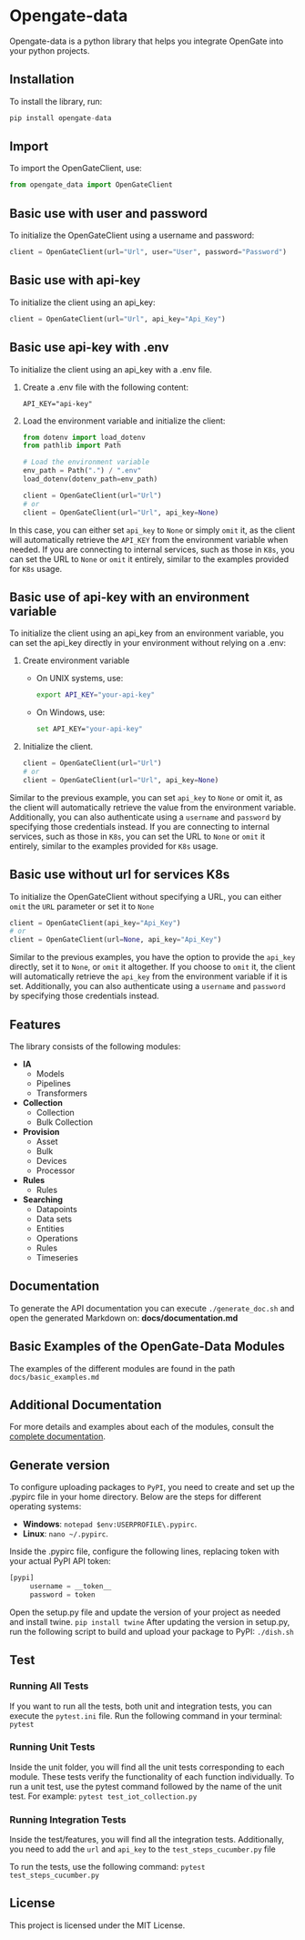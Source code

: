 # Opengate-data

Opengate-data is a python library that helps you integrate OpenGate into your python projects.

## Installation
To install the library, run:

```python
pip install opengate-data
```

## Import
To import the OpenGateClient, use:

```python
from opengate_data import OpenGateClient
```

## Basic use with user and password

To initialize the OpenGateClient using a username and password:

```python
client = OpenGateClient(url="Url", user="User", password="Password")
```
## Basic use with api-key

To initialize the client using an api_key:

```python
client = OpenGateClient(url="Url", api_key="Api_Key")
```
## Basic use api-key with .env

To initialize the client using an api_key with a .env file.

1. Create a .env file with the following content:

    `API_KEY="api-key"`
    <br>

2. Load the environment variable and initialize the client:

    ```python
    from dotenv import load_dotenv
    from pathlib import Path

    # Load the environment variable
    env_path = Path(".") / ".env"
    load_dotenv(dotenv_path=env_path)

    client = OpenGateClient(url="Url")
    # or
    client = OpenGateClient(url="Url", api_key=None)
    ```

In this case, you can either set `api_key` to `None` or simply `omit` it, as the client will automatically retrieve the `API_KEY` from the environment variable when needed. 
If you are connecting to internal services, such as those in `K8s`, you can set the URL to `None` or `omit` it entirely, similar to the examples provided for `K8s` usage.

## Basic use of api-key with an environment variable

To initialize the client using an api_key from an environment variable, you can set the api_key directly in your environment without relying on a .env: 

1. Create environment variable

   - On UNIX systems, use:
     ```bash
     export API_KEY="your-api-key"
     ```

   - On Windows, use:
      ```bash
      set API_KEY="your-api-key"
      ```

2. Initialize the client.

    ```python
    client = OpenGateClient(url="Url")
    # or
    client = OpenGateClient(url="Url", api_key=None)
    ```

Similar to the previous example, you can set `api_key` to `None` or omit it, as the client will automatically retrieve the value from the environment variable. Additionally, you can also authenticate using a `username` and `password` by specifying those credentials instead.
If you are connecting to internal services, such as those in `K8s`, you can set the URL to `None` or `omit` it entirely, similar to the examples provided for `K8s` usage.

## Basic use without url for services K8s

To initialize the OpenGateClient without specifying a URL, you can either `omit` the `URL` parameter or set it to `None`

```python
client = OpenGateClient(api_key="Api_Key")
# or
client = OpenGateClient(url=None, api_key="Api_Key")
```
Similar to the previous examples, you have the option to provide the `api_key` directly, set it to `None`, or `omit` it altogether. If you choose to `omit` it, the client will automatically retrieve the `api_key` from the environment variable if it is set. Additionally, you can also authenticate using a `username` and `password` by specifying those credentials instead.


## Features

The library consists of the following modules:

- **IA**
  - Models
  - Pipelines
  - Transformers
- **Collection**
  - Collection
  - Bulk Collection
- **Provision**
  - Asset
  - Bulk
  - Devices
  - Processor
- **Rules**
  - Rules
- **Searching**
  - Datapoints
  - Data sets
  - Entities
  - Operations
  - Rules
  - Timeseries

## Documentation

To generate the API documentation you can execute `./generate_doc.sh` and open the generated Markdown on:
**docs/documentation.md**

## Basic Examples of the OpenGate-Data Modules

The examples of the different modules are found in the path `docs/basic_examples.md`

## Additional Documentation

For more details and examples about each of the modules,
consult the [complete documentation](https://documentation.opengate.es/).

## Generate version

To configure uploading packages to `PyPI`, you need to create and set up the .pypirc file in your home directory. Below are the steps for different operating systems:

- **Windows**: `notepad $env:USERPROFILE\.pypirc`. 
- **Linux**: `nano ~/.pypirc`. 

Inside the .pypirc file, configure the following lines, replacing token with your actual PyPI API token:

```python
[pypi]
     username = __token__
     password = token
```

Open the setup.py file and update the version of your project as needed and install twine. `pip install twine`
After updating the version in setup.py, run the following script to build and upload your package to PyPI: `./dish.sh`

## Test

### Running All Tests

If you want to run all the tests, both unit and integration tests, you can execute the `pytest.ini` file.
Run the following command in your terminal: `pytest`

### Running Unit Tests

Inside the unit folder, you will find all the unit tests corresponding to each module.
These tests verify the functionality of each function individually.
To run a unit test, use the pytest command followed by the name of the unit test.
For example: `pytest test_iot_collection.py`

### Running Integration Tests

Inside the test/features, you will find all the integration tests.
Additionally, you need to add the `url` and `api_key` to the `test_steps_cucumber.py` file

To run the tests, use the following command: `pytest test_steps_cucumber.py`

## License

This project is licensed under the MIT License.
